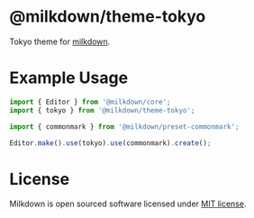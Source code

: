 # @milkdown/theme-tokyo

Tokyo theme for [milkdown](https://milkdown.dev/).

# Example Usage

```typescript
import { Editor } from '@milkdown/core';
import { tokyo } from '@milkdown/theme-tokyo';

import { commonmark } from '@milkdown/preset-commonmark';

Editor.make().use(tokyo).use(commonmark).create();
```

# License

Milkdown is open sourced software licensed under [MIT license](https://github.com/Saul-Mirone/milkdown/blob/main/LICENSE).
